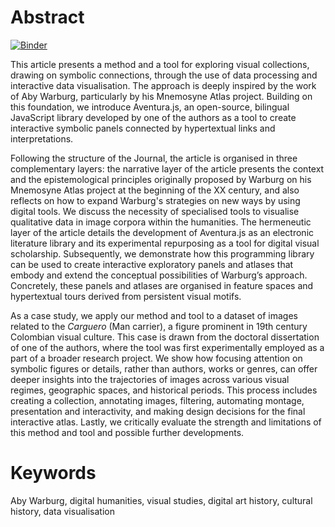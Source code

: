 # Abstract

[![Binder](https://mybinder.org/badge_logo.svg)](https://mybinder.org/v2/gh/C2DH/template_repo_JDH/main?filepath=author_guideline_template.ipynb)

This article presents a method and a tool for exploring visual collections, drawing on symbolic connections, through the use of data processing and interactive data visualisation. The approach is deeply inspired by the work of Aby Warburg, particularly by his Mnemosyne Atlas project. Building on this foundation, we introduce Aventura.js, an open-source, bilingual JavaScript library developed by one of the authors as a tool to create interactive symbolic panels connected by hypertextual links and interpretations.

Following the structure of the Journal, the article is organised in three complementary layers: the narrative layer of the article presents the context and the epistemological principles originally proposed by Warburg on his Mnemosyne Atlas project at the beginning of the XX century, and also reflects on how to expand Warburg's strategies on new ways by using digital tools. We discuss the necessity of specialised tools to visualise qualitative data in image corpora within the humanities. The hermeneutic layer of the article details the development of Aventura.js as an electronic literature library and its experimental repurposing as a tool for digital visual scholarship. Subsequently, we demonstrate how this programming library can be used to create interactive exploratory panels and atlases that embody and extend the conceptual possibilities of Warburg’s approach. Concretely, these panels and atlases are organised in feature spaces and hypertextual tours derived from persistent visual motifs.

As a case study, we apply our method and tool to a dataset of images related to the *Carguero* (Man carrier), a figure prominent in 19th century Colombian visual culture. This case is drawn from the doctoral dissertation of one of the authors, where the tool was first experimentally employed as a part of a broader research project. We show how focusing attention on symbolic figures or details, rather than authors, works or genres, can offer deeper insights into the trajectories of images across various visual regimes, geographic spaces, and historical periods. This process includes creating a collection, annotating images, filtering, automating montage, presentation and interactivity, and making design decisions for the final interactive atlas. Lastly, we critically evaluate the strength and limitations of this method and tool and possible further developments.

# Keywords
Aby Warburg, digital humanities, visual studies, digital art history, cultural history, data visualisation

